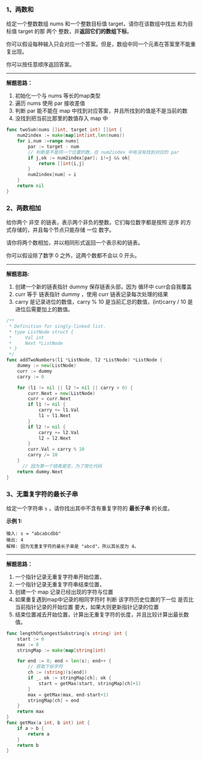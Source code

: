 ### 1、两数和

给定一个整数数组 nums 和一个整数目标值 target，请你在该数组中找出 和为目标值 target  的那 两个 整数，并**返回它们的数组下标**。

你可以假设每种输入只会对应一个答案。但是，数组中同一个元素在答案里不能重复出现。

你可以按任意顺序返回答案。

---

**解题思路：**

1.	初始化一个与 nums 等长的map类型
2.	遍历 nums 使用 par 接收差值
3.	判断 par 能不能在 map 中找到对应答案，并且所找到的值是不是当前的数
4.	没找到把当前比那里的数值存入 map 中

```go
func twoSum(nums []int, target int) []int {
    num2index := make(map[int]int,len(nums))
    for i,num :=range nums{
        par := target - num
      	// 判断是不是同一个位置的数，在 num2index 中有没有找到对应的 par
        if j,ok := num2index[par]; i!=j && ok{
            return []int{i,j}
        }
        num2index[num] = i
    } 
    return nil
}
```



### 2、两数相加

给你两个 非空 的链表，表示两个非负的整数。它们每位数字都是按照 逆序 的方式存储的，并且每个节点只能存储 一位 数字。

请你将两个数相加，并以相同形式返回一个表示和的链表。

你可以假设除了数字 0 之外，这两个数都不会以 0 开头。

---

**解题思路:**

1. 创建一个新的链表指针 dummy 保存链表头部，因为 循环中 curr会自我覆盖
2. curr 等于 链表指针 dummy  ，使用 curr 链表记录每次处理的结果
3. carry 是记录进位的数值，carry % 10 是当前汇总的数值，(int)carry / 10 是进位后需要加上的数值。

```go
/**
 * Definition for singly-linked list.
 * type ListNode struct {
 *     Val int
 *     Next *ListNode
 * }
 */
func addTwoNumbers(l1 *ListNode, l2 *ListNode) *ListNode {
    dummy := new(ListNode)
    curr := dummy
    carry := 0

    for (l1 != nil || l2 != nil || carry > 0) {
        curr.Next = new(ListNode)
        curr = curr.Next
        if l1 != nil {
            carry += l1.Val
            l1 = l1.Next
        }
        if l2 != nil {
            carry += l2.Val
            l2 = l2.Next
        }
        curr.Val = carry % 10
        carry /= 10
    }
	  // 因为第一个链表是空，为了简化代码
    return dummy.Next
}
```



### 3、无重复字符的最长子串

给定一个字符串 `s` ，请你找出其中不含有重复字符的 **最长子串** 的长度。

**示例 1:**

```
输入: s = "abcabcdbb"
输出: 4
解释: 因为无重复字符的最长子串是 "abcd"，所以其长度为 4。
```

---

**解题思路：**

1. 一个指针记录无重复字符串开始位置，
2. 一个指针记录无重复字符串结束位置，
3. 创建一个 map 记录已经出现的字符与位置
4. 如果重复遇到map中记录的相同字符时 判断 该字符历史位置的下一位 是否比 当前指针记录的开始位置 要大，如果大则更新指针记录的位置
5. 结束位置减去开始位置，计算出无重复字符的长度，并且比较计算出最长数值。

```go
func lengthOfLongestSubstring(s string) int {
    start := 0
    max := 0
    stringMap := make(map[string]int)

    for end := 0; end < len(s); end++ {
        // 获取下标字符
        ch := (string)(s[end])
        if _, ok := stringMap[ch]; ok {
            start = getMax(start, stringMap[ch]+1)
        }
        max = getMax(max, end-start+1)
        stringMap[ch] = end
    }
    return max
}
func getMax(a int, b int) int {
    if a > b {
        return a
    }
    return b
}
```


